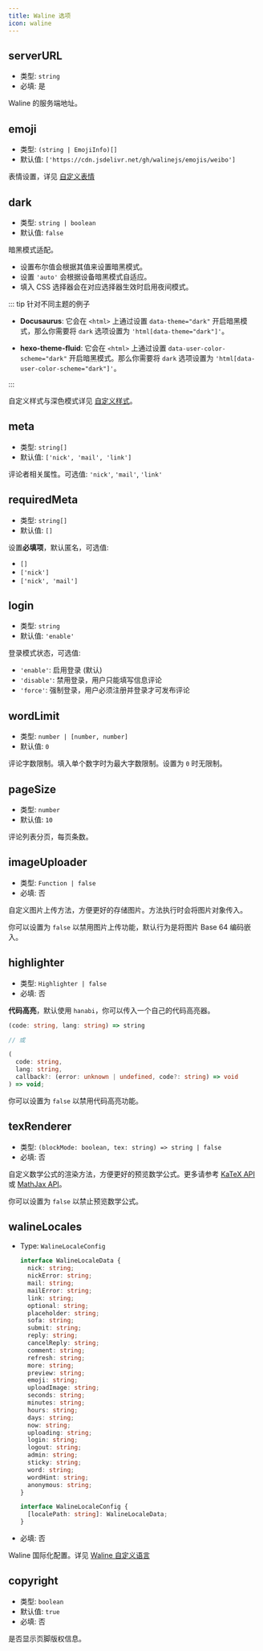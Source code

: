 ```yaml
---
title: Waline 选项
icon: waline
---
```


## serverURL

- 类型: `string`
- 必填: 是

Waline 的服务端地址。

## emoji

- 类型: `(string | EmojiInfo)[]`
- 默认值: `['https://cdn.jsdelivr.net/gh/walinejs/emojis/weibo']`

表情设置，详见 [自定义表情](../guide/client/emoji.md)

## dark

- 类型: `string | boolean`
- 默认值: `false`

暗黑模式适配。

- 设置布尔值会根据其值来设置暗黑模式。
- 设置 `'auto'` 会根据设备暗黑模式自适应。
- 填入 CSS 选择器会在对应选择器生效时启用夜间模式。

::: tip 针对不同主题的例子

- **Docusaurus**: 它会在 `<html>` 上通过设置 `data-theme="dark"` 开启暗黑模式，那么你需要将 `dark` 选项设置为 `'html[data-theme="dark"]'`。

- **hexo-theme-fluid**: 它会在 `<html>` 上通过设置 `data-user-color-scheme="dark"` 开启暗黑模式。那么你需要将 `dark` 选项设置为 `'html[data-user-color-scheme="dark"]'`。

:::

自定义样式与深色模式详见 [自定义样式](https://waline.js.org/guide/client/style.html)。

## meta

- 类型: `string[]`
- 默认值: `['nick', 'mail', 'link']`

评论者相关属性。可选值: `'nick'`, `'mail'`, `'link'`

## requiredMeta

- 类型: `string[]`
- 默认值: `[]`

设置**必填项**，默认匿名，可选值:

- `[]`
- `['nick']`
- `['nick', 'mail']`

## login

- 类型: `string`
- 默认值: `'enable'`

登录模式状态，可选值:

- `'enable'`: 启用登录 (默认)
- `'disable'`: 禁用登录，用户只能填写信息评论
- `'force'`: 强制登录，用户必须注册并登录才可发布评论

## wordLimit

- 类型: `number | [number, number]`
- 默认值: `0`

评论字数限制。填入单个数字时为最大字数限制。设置为 `0` 时无限制。

## pageSize

- 类型: `number`
- 默认值: `10`

评论列表分页，每页条数。

## imageUploader

- 类型: `Function | false`
- 必填: 否

自定义图片上传方法，方便更好的存储图片。方法执行时会将图片对象传入。

你可以设置为 `false` 以禁用图片上传功能，默认行为是将图片 Base 64 编码嵌入。

## highlighter

- 类型: `Highlighter | false`
- 必填: 否

**代码高亮**，默认使用 `hanabi`，你可以传入一个自己的代码高亮器。

```ts
(code: string, lang: string) => string

// 或

(
  code: string,
  lang: string,
  callback?: (error: unknown | undefined, code?: string) => void
) => void;
```

你可以设置为 `false` 以禁用代码高亮功能。

## texRenderer

- 类型: `(blockMode: boolean, tex: string) => string | false`
- 必填: 否

自定义数学公式的渲染方法，方便更好的预览数学公式。更多请参考 [KaTeX API](https://katex.org/docs/api.html#server-side-rendering-or-rendering-to-a-string) 或 [MathJax API](http://docs.mathjax.org/en/latest/web/typeset.html#converting-a-math-string-to-other-formats)。

你可以设置为 `false` 以禁止预览数学公式。

## walineLocales

- Type: `WalineLocaleConfig`

  ```ts
  interface WalineLocaleData {
    nick: string;
    nickError: string;
    mail: string;
    mailError: string;
    link: string;
    optional: string;
    placeholder: string;
    sofa: string;
    submit: string;
    reply: string;
    cancelReply: string;
    comment: string;
    refresh: string;
    more: string;
    preview: string;
    emoji: string;
    uploadImage: string;
    seconds: string;
    minutes: string;
    hours: string;
    days: string;
    now: string;
    uploading: string;
    login: string;
    logout: string;
    admin: string;
    sticky: string;
    word: string;
    wordHint: string;
    anonymous: string;
  }

  interface WalineLocaleConfig {
    [localePath: string]: WalineLocaleData;
  }
  ```

- 必填: 否

Waline 国际化配置。详见 [Waline 自定义语言](https://waline.js.org/guide/client/i18n.html#%E8%87%AA%E5%AE%9A%E4%B9%89%E8%AF%AD%E8%A8%80)

## copyright

- 类型: `boolean`
- 默认值: `true`
- 必填: 否

是否显示页脚版权信息。
